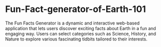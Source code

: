 # Fun-Fact-generator-of-Earth-101
The Fun Facts Generator is a dynamic and interactive web-based application that lets users discover exciting facts about Earth in a fun and engaging way. Users can select categories such as Science, History, and Nature to explore various fascinating tidbits tailored to their interests.
